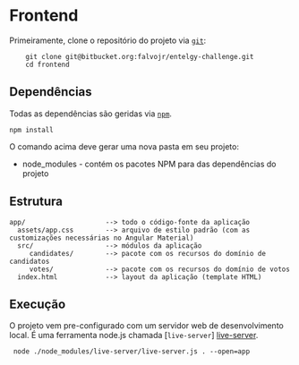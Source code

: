 # Frontend #

Primeiramente, clone o repositório do projeto via [`git`](git):

```
    git clone git@bitbucket.org:falvojr/entelgy-challenge.git
    cd frontend
```

## Dependências ##

Todas as dependências são geridas via [`npm`](npm). 

```
npm install
```

O comando acima deve gerar uma nova pasta em seu projeto:

* node_modules - contém os pacotes NPM para das dependências do projeto

## Estrutura ##

```
app/                    --> todo o código-fonte da aplicação
  assets/app.css        --> arquivo de estilo padrão (com as customizações necessárias no Angular Material)
  src/                  --> módulos da aplicação
     candidates/        --> pacote com os recursos do domínio de candidatos
	 votes/             --> pacote com os recursos do domínio de votos
  index.html            --> layout da aplicação (template HTML)
```

## Execução ##

O projeto vem pre-configurado com um servidor web de desenvolvimento local. É uma ferramenta node.js chamada [`live-server`] [live-server].

```
 node ./node_modules/live-server/live-server.js . --open=app
```

[git]: http://git-scm.com/
[npm]: https://www.npmjs.org/
[live-server]: https://www.npmjs.com/package/live-server
